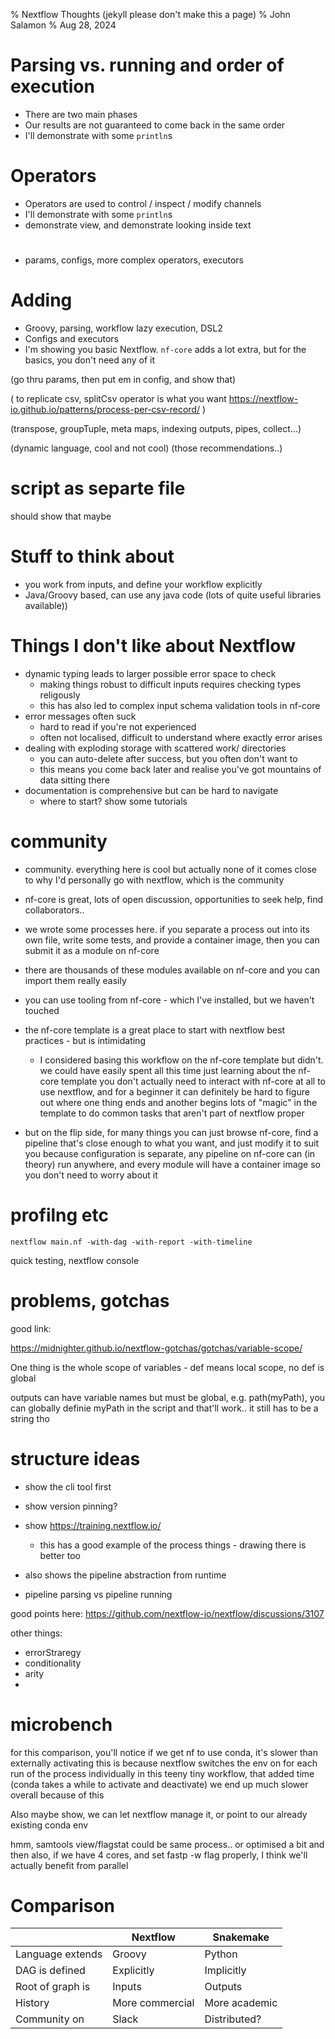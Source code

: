 % Nextflow Thoughts (jekyll please don't make this a page)
% John Salamon
% Aug 28, 2024


# Parsing vs. running and order of execution

- There are two main phases
- Our results are not guaranteed to come back in the same order
- I'll demonstrate with some `println`s

# Operators

- Operators are used to control / inspect / modify channels
- I'll demonstrate with some `println`s
- demonstrate view, and demonstrate looking inside text

# 

- params, configs, more complex operators, executors
 
# Adding

- Groovy, parsing, workflow lazy execution, DSL2
- Configs and executors
- I'm showing you basic Nextflow. `nf-core` adds a lot extra, but for the basics, you don't need any of it

 (go thru params, then put em in config, and show that)

 ( to replicate csv, splitCsv operator is what you want https://nextflow-io.github.io/patterns/process-per-csv-record/ ) 

(transpose, groupTuple, meta maps, indexing outputs, pipes, collect...)

(dynamic language, cool and not cool)
(those recommendations..)


# script as separte file

should show that maybe

# Stuff to think about

- you work from inputs, and define your workflow explicitly
- Java/Groovy based, can use any java code (lots of quite useful libraries available))



# Things I don't like about Nextflow

- dynamic typing leads to larger possible error space to check
  - making things robust to difficult inputs requires checking types religously
  - this has also led to complex input schema validation tools in nf-core
- error messages often suck
  - hard to read if you're not experienced
  - often not localised, difficult to understand where exactly error arises
- dealing with exploding storage with scattered work/ directories
  - you can auto-delete after success, but you often don't want to
  - this means you come back later and realise you've got mountains of data sitting there
- documentation is comprehensive but can be hard to navigate
  - where to start? show some tutorials

# community

- community. everything here is cool but actually none of it comes close to why I'd
  personally go with nextflow, which is the community
- nf-core is great, lots of open discussion, opportunities to seek help, find collaborators..

- we wrote some processes here. if you separate a process out into its own file, write some tests,
  and provide a container image, then you can submit it as a module on nf-core
- there are thousands of these modules available on nf-core and you can import them really easily
- you can use tooling from nf-core - which I've installed, but we haven't touched
- the nf-core template is a great place to start with nextflow best practices - but is intimidating
  - I considered basing this workflow on the nf-core template but didn't.
    we could have easily spent all this time just learning about the nf-core template
    you don't actually need to interact with nf-core at all to use nextflow, and for a beginner
    it can definitely be hard to figure out where one thing ends and another begins
    lots of "magic" in the template to do common tasks that aren't part of nextflow proper

- but on the flip side, for many things you can just browse nf-core, find a pipeline that's
  close enough to what you want, and just modify it to suit you
  because configuration is separate, any pipeline on nf-core can (in theory) run anywhere,
  and every module will have a container image so you don't need to worry about it

# profilng etc

`nextflow main.nf -with-dag -with-report -with-timeline`

quick testing, nextflow console


# problems, gotchas

good link:

https://midnighter.github.io/nextflow-gotchas/gotchas/variable-scope/


One thing is the whole scope of variables - def means local scope, no def is global

outputs can have variable names but must be global, e.g. path(myPath), you can globally definie myPath in the script and that'll work.. it still has to be a string tho


# structure ideas

- show the cli tool first

- show version pinning?

- show https://training.nextflow.io/
  - this has a good example of the process things - drawing there is better too

 - also shows the pipeline abstraction from runtime


- pipeline parsing vs pipeline running



good points here: https://github.com/nextflow-io/nextflow/discussions/3107


other things:

- errorStraregy
- conditionality
- arity
-


# microbench

for this comparison, you'll notice if we get nf to use conda, it's slower than externally activating
this is because nextflow switches the env on for each run of the process individually
in this teeny tiny workflow, that added time (conda takes a while to activate and deactivate) we 
end up much slower overall because of this

Also maybe show, we can let nextflow manage it, or point to our already existing conda env


hmm, samtools view/flagstat could be same process.. or optimised a bit
and then also, if we have 4 cores, and set fastp -w flag properly, I think we'll actually benefit from parallel

# Comparison

|                  | Nextflow        | Snakemake     |
|------------------|-----------------|---------------|
| Language extends | Groovy          | Python        |
| DAG is defined   | Explicitly      | Implicitly    |
| Root of graph is | Inputs          | Outputs       |
| History          | More commercial | More academic |
| Community on     | Slack           | Distributed?  |


